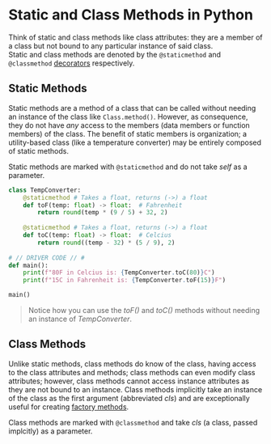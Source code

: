 # Static and Class Methods in Python
Think of static and class methods like class attributes: they are a member of a class but not bound to any particular instance of said class. <br />
Static and class methods are denoted by the `@staticmethod` and `@classmethod` [decorators](https://realpython.com/primer-on-python-decorators/#simple-decorators) respectively.

## Static Methods
Static methods are a method of a class that can be called without needing an instance of the class like `Class.method()`. However, as consequence, they do not have _any_ access
to the members (data members or function members) of the class. The benefit of static members is organization; a utility-based class (like a temperature converter) may be 
entirely composed of static methods.

Static methods are marked with `@staticmethod` and do not take _self_ as a parameter.
```Python
class TempConverter:
    @staticmethod # Takes a float, returns (->) a float
    def toF(temp: float) -> float:  # Fahrenheit
        return round(temp * (9 / 5) + 32, 2)
    
    @staticmethod # Takes a float, returns (->) a float
    def toC(temp: float) -> float:  # Celcius
        return round((temp - 32) * (5 / 9), 2)
    
# // DRIVER CODE // # 
def main():
    print(f"80F in Celcius is: {TempConverter.toC(80)}C")
    print(f"15C in Fahrenheit is: {TempConverter.toF(15)}F")

main()
```
> Notice how you can use the _toF()_ and _toC()_ methods without needing an instance of _TempConverter_.

## Class Methods
Unlike static methods, class methods do know of the class, having access to the class attributes and methods; class methods can even modify class attributes; however,
class methods cannot access instance attributes as they are not bound to an instance. Class methods implicitly take an instance of the class as the first argument (abbreviated
_cls_) and are exceptionally useful for creating [factory methods](https://dev.to/danyson/how-classmethod-in-python-helps-in-implementing-factory-methods-23gl).

Class methods are marked with `@classmethod` and take _cls_ (a class, passed implcitly) as a parameter.
```Python

```
